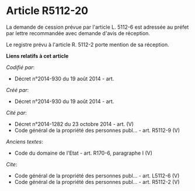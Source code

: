 # Article R5112-20

La demande de cession prévue par l'article L. 5112-6 est adressée au préfet par lettre recommandée avec demande d'avis de
réception.

Le registre prévu à l'article R. 5112-2 porte mention de sa réception.

**Liens relatifs à cet article**

_Codifié par_:

  - Décret n°2014-930 du 19 août 2014 - art.

_Créé par_:

  - Décret n°2014-930 du 19 août 2014 - art.

_Cité par_:

  - Décret n°2014-1282 du 23 octobre 2014 - art. (V)
  - Code général de la propriété des personnes publ... - art. R5112-9 (V)

_Anciens textes_:

  - Code du domaine de l'Etat - art. R170-6, paragraphe I (V)

_Cite_:

  - Code général de la propriété des personnes publ... - art. L5112-6 (V)
  - Code général de la propriété des personnes publ... - art. R5112-2 (V)
